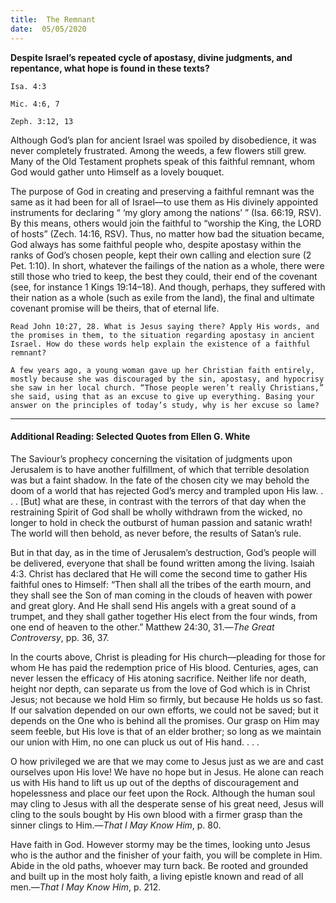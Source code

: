 ```yaml
---
title:  The Remnant
date:  05/05/2020
---
```


**Despite Israel’s repeated cycle of apostasy, divine judgments, and repentance, what hope is found in these texts?**

`Isa. 4:3`

`Mic. 4:6, 7`

`Zeph. 3:12, 13`

Although God’s plan for ancient Israel was spoiled by disobedience, it was never completely frustrated. Among the weeds, a few flowers still grew. Many of the Old Testament prophets speak of this faithful remnant, whom God would gather unto Himself as a lovely bouquet.

The purpose of God in creating and preserving a faithful remnant was the same as it had been for all of Israel—to use them as His divinely appointed instruments for declaring “ ‘my glory among the nations’ ” (Isa. 66:19, RSV). By this means, others would join the faithful to “worship the King, the LORD of hosts” (Zech. 14:16, RSV). Thus, no matter how bad the situation became, God always has some faithful people who, despite apostasy within the ranks of God’s chosen people, kept their own calling and election sure (2 Pet. 1:10). In short, whatever the failings of the nation as a whole, there were still those who tried to keep, the best they could, their end of the covenant (see, for instance 1 Kings 19:14–18). And though, perhaps, they suffered with their nation as a whole (such as exile from the land), the final and ultimate covenant promise will be theirs, that of eternal life.

`Read John 10:27, 28. What is Jesus saying there? Apply His words, and the promises in them, to the situation regarding apostasy in ancient Israel. How do these words help explain the existence of a faithful remnant?`

`A few years ago, a young woman gave up her Christian faith entirely, mostly because she was discouraged by the sin, apostasy, and hypocrisy she saw in her local church. “Those people weren’t really Christians,” she said, using that as an excuse to give up everything. Basing your answer on the principles of today’s study, why is her excuse so lame?`

---

#### Additional Reading: Selected Quotes from Ellen G. White

The Saviour’s prophecy concerning the visitation of judgments upon Jerusalem is to have another fulfillment, of which that terrible desolation was but a faint shadow. In the fate of the chosen city we may behold the doom of a world that has rejected God’s mercy and trampled upon His law. . . . [But] what are these, in contrast with the terrors of that day when the restraining Spirit of God shall be wholly withdrawn from the wicked, no longer to hold in check the outburst of human passion and satanic wrath! The world will then behold, as never before, the results of Satan’s rule.

But in that day, as in the time of Jerusalem’s destruction, God’s people will be delivered, everyone that shall be found written among the living. Isaiah 4:3. Christ has declared that He will come the second time to gather His faithful ones to Himself: “Then shall all the tribes of the earth mourn, and they shall see the Son of man coming in the clouds of heaven with power and great glory. And He shall send His angels with a great sound of a trumpet, and they shall gather together His elect from the four winds, from one end of heaven to the other.” Matthew 24:30, 31.—_The Great Controversy_, pp. 36, 37.

In the courts above, Christ is pleading for His church—pleading for those for whom He has paid the redemption price of His blood. Centuries, ages, can never lessen the efficacy of His atoning sacrifice. Neither life nor death, height nor depth, can separate us from the love of God which is in Christ Jesus; not because we hold Him so firmly, but because He holds us so fast. If our salvation depended on our own efforts, we could not be saved; but it depends on the One who is behind all the promises. Our grasp on Him may seem feeble, but His love is that of an elder brother; so long as we maintain our union with Him, no one can pluck us out of His hand. . . .

O how privileged we are that we may come to Jesus just as we are and cast ourselves upon His love! We have no hope but in Jesus. He alone can reach us with His hand to lift us up out of the depths of discouragement and hopelessness and place our feet upon the Rock. Although the human soul may cling to Jesus with all the desperate sense of his great need, Jesus will cling to the souls bought by His own blood with a firmer grasp than the sinner clings to Him.—_That I May Know Him_, p. 80.

Have faith in God. However stormy may be the times, looking unto Jesus who is the author and the finisher of your faith, you will be complete in Him. Abide in the old paths, whoever may turn back. Be rooted and grounded and built up in the most holy faith, a living epistle known and read of all men.—_That I May Know Him_, p. 212.
